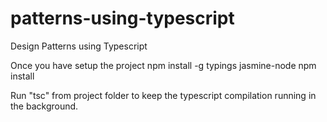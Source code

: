 # patterns-using-typescript
Design Patterns using Typescript

Once you have setup the project
  npm install -g typings jasmine-node
  npm install
   
Run "tsc" from project folder to keep the typescript compilation running in the background.
